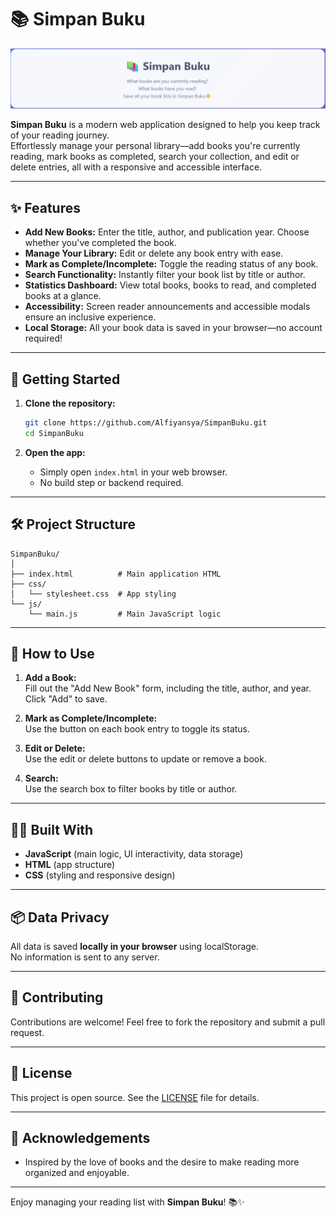 # 📚 Simpan Buku

![Simpan Buku Banner](https://github.com/Alfiyansya/SimpanBuku/blob/main/images/github-banner.png)

**Simpan Buku** is a modern web application designed to help you keep track of your reading journey.  
Effortlessly manage your personal library—add books you're currently reading, mark books as completed, search your collection, and edit or delete entries, all with a responsive and accessible interface.

---

## ✨ Features

- **Add New Books:** Enter the title, author, and publication year. Choose whether you've completed the book.
- **Manage Your Library:** Edit or delete any book entry with ease.
- **Mark as Complete/Incomplete:** Toggle the reading status of any book.
- **Search Functionality:** Instantly filter your book list by title or author.
- **Statistics Dashboard:** View total books, books to read, and completed books at a glance.
- **Accessibility:** Screen reader announcements and accessible modals ensure an inclusive experience.
- **Local Storage:** All your book data is saved in your browser—no account required!

---

## 🚀 Getting Started

1. **Clone the repository:**
   ```bash
   git clone https://github.com/Alfiyansya/SimpanBuku.git
   cd SimpanBuku
   ```

2. **Open the app:**
   - Simply open `index.html` in your web browser.
   - No build step or backend required.

---

## 🛠️ Project Structure

```
SimpanBuku/
│
├── index.html          # Main application HTML
├── css/
│   └── stylesheet.css  # App styling
└── js/
    └── main.js         # Main JavaScript logic
```

---

## 📖 How to Use

1. **Add a Book:**  
   Fill out the "Add New Book" form, including the title, author, and year. Click "Add" to save.

2. **Mark as Complete/Incomplete:**  
   Use the button on each book entry to toggle its status.

3. **Edit or Delete:**  
   Use the edit or delete buttons to update or remove a book.

4. **Search:**  
   Use the search box to filter books by title or author.

---

## 🧑‍💻 Built With

- **JavaScript** (main logic, UI interactivity, data storage)
- **HTML** (app structure)
- **CSS** (styling and responsive design)

---

## 📦 Data Privacy

All data is saved **locally in your browser** using localStorage.  
No information is sent to any server.

---

## 🌟 Contributing

Contributions are welcome! Feel free to fork the repository and submit a pull request.

---

## 📜 License

This project is open source. See the [LICENSE](LICENSE) file for details.

---

## 🙏 Acknowledgements

- Inspired by the love of books and the desire to make reading more organized and enjoyable.

---

Enjoy managing your reading list with **Simpan Buku**! 📚✨
